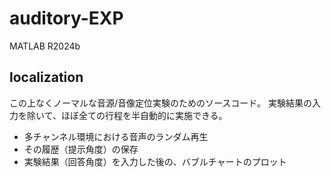 # auditory-EXP

MATLAB R2024b

## localization

この上なくノーマルな音源/音像定位実験のためのソースコード。
実験結果の入力を除いて、ほぼ全ての行程を半自動的に実施できる。

- 多チャンネル環境における音声のランダム再生
- その履歴（提示角度）の保存
- 実験結果（回答角度）を入力した後の、バブルチャートのプロット
